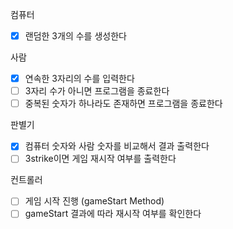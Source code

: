 컴퓨터
- [X] 랜덤한  3개의 수를 생성한다

사람
- [X] 연속한 3자리의 수를 입력한다
- [ ] 3자리 수가 아니면 프로그램을 종료한다
- [ ] 중복된 숫자가 하나라도 존재하면 프로그램을 종료한다

판별기
- [X] 컴퓨터 숫자와 사람 숫자를 비교해서 결과 출력한다
- [ ] 3strike이면 게임 재시작 여부를 출력한다

컨트롤러 
- [ ] 게임 시작 진행 (gameStart Method) 
- [ ] gameStart 결과에 따라 재시작 여부를 확인한다